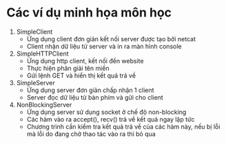 # Các ví dụ minh họa môn học

1. SimpleClient
	+ Ứng dụng client đơn giản kết nối server được tạo bởi netcat
	+ Client nhận dữ liệu từ server và in ra màn hình console
2. SimpleHTTPClient
	+ Ứng dụng http client, kết nối đến website
	+ Thực hiện phân giải tên miền
	+ Gửi lệnh GET và hiển thị kết quả trả về
3. SimpleServer
	+ Ứng dụng server đơn giản chấp nhận 1 client
	+ Server đọc dữ liệu từ bàn phím và gửi cho client
4. NonBlockingServer
	+ Ứng dụng server sử dụng socket ở chế độ non-blocking
	+ Các hàm vào ra accept(), recv() trả về kết quả ngay lập tức
	+ Chương trình cần kiểm tra kết quả trả về của các hàm này, nếu bị lỗi mà lỗi do đang chờ thao tác vào ra thì bỏ qua
